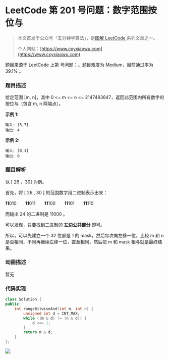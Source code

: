 # LeetCode 第 201 号问题：数字范围按位与

> 本文首发于公众号「五分钟学算法」，是[图解 LeetCode ](<https://github.com/MisterBooo/LeetCodeAnimation>)系列文章之一。
>
> 个人网站：[https://www.cxyxiaowu.com](https://www.cxyxiaowu.com)

题目来源于 LeetCode 上第  号问题：。题目难度为 Medium，目前通过率为 39.1% 。

### 题目描述

给定范围 [m, n]，其中 0 <= m <= n <= 2147483647，返回此范围内所有数字的按位与（包含 m, n 两端点）。

**示例 1:** 

```
输入: [5,7]
输出: 4
```

**示例 2:**

```
输入: [0,1]
输出: 0
```

### 题目解析

以 [ 26 ，30] 为例。

首先，将 [ 26 , 30 ] 的范围数字用二进制表示出来：

**11**010　　**11**011　　**11**100　　**11**101　　**11**110

而输出 24 的二进制是 11000 。

可以发现，只要找到二进制的 **左边公共部分** 即可。

所以，可以先建立一个 32 位都是 1 的 mask，然后每次向左移一位，比较 m 和 n 是否相同，不同再继续左移一位，直至相同，然后把 m 和 mask 相与就是最终结果。

### 动画描述

暂无

### 代码实现

```c++
class Solution {
public:
    int rangeBitwiseAnd(int m, int n) {
        unsigned int d = INT_MAX;
        while ((m & d) != (n & d)) {
            d <<= 1;
        }
        return m & d;
    }
};
```



![](https://blog-1257126549.cos.ap-guangzhou.myqcloud.com/blog/bjgx9.png)